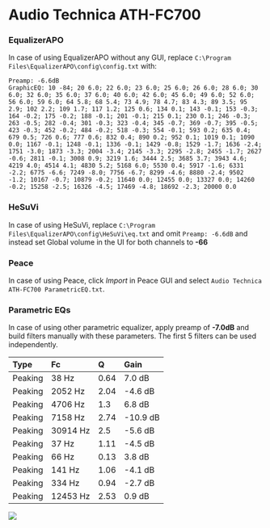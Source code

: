 # Audio Technica ATH-FC700

### EqualizerAPO
In case of using EqualizerAPO without any GUI, replace `C:\Program Files\EqualizerAPO\config\config.txt`
with:
```
Preamp: -6.6dB
GraphicEQ: 10 -84; 20 6.0; 22 6.0; 23 6.0; 25 6.0; 26 6.0; 28 6.0; 30 6.0; 32 6.0; 35 6.0; 37 6.0; 40 6.0; 42 6.0; 45 6.0; 49 6.0; 52 6.0; 56 6.0; 59 6.0; 64 5.8; 68 5.4; 73 4.9; 78 4.7; 83 4.3; 89 3.5; 95 2.9; 102 2.2; 109 1.7; 117 1.2; 125 0.6; 134 0.1; 143 -0.1; 153 -0.3; 164 -0.2; 175 -0.2; 188 -0.1; 201 -0.1; 215 0.1; 230 0.1; 246 -0.3; 263 -0.5; 282 -0.4; 301 -0.3; 323 -0.4; 345 -0.7; 369 -0.7; 395 -0.5; 423 -0.3; 452 -0.2; 484 -0.2; 518 -0.3; 554 -0.1; 593 0.2; 635 0.4; 679 0.5; 726 0.6; 777 0.6; 832 0.4; 890 0.2; 952 0.1; 1019 0.1; 1090 0.0; 1167 -0.1; 1248 -0.1; 1336 -0.1; 1429 -0.8; 1529 -1.7; 1636 -2.4; 1751 -3.0; 1873 -3.3; 2004 -3.4; 2145 -3.3; 2295 -2.8; 2455 -1.7; 2627 -0.6; 2811 -0.1; 3008 0.9; 3219 1.6; 3444 2.5; 3685 3.7; 3943 4.6; 4219 4.0; 4514 4.1; 4830 5.2; 5168 6.0; 5530 0.4; 5917 -1.6; 6331 -2.2; 6775 -6.6; 7249 -8.0; 7756 -6.7; 8299 -4.6; 8880 -2.4; 9502 -1.2; 10167 -0.7; 10879 -0.2; 11640 0.0; 12455 0.0; 13327 0.0; 14260 -0.2; 15258 -2.5; 16326 -4.5; 17469 -4.8; 18692 -2.3; 20000 0.0
```

### HeSuVi
In case of using HeSuVi, replace `C:\Program Files\EqualizerAPO\config\HeSuVi\eq.txt` and omit `Preamp:
-6.6dB` and instead set Global volume in the UI for both channels to **-66**

### Peace
In case of using Peace, click *Import* in Peace GUI and select `Audio Technica ATH-FC700 ParametricEQ.txt`.

### Parametric EQs
In case of using other parametric equalizer, apply preamp of **-7.0dB** and build filters manually with
these parameters. The first 5 filters can be used independently.

| Type    | Fc       |    Q | Gain     |
|:--------|:---------|:-----|:---------|
| Peaking | 38 Hz    | 0.64 | 7.0 dB   |
| Peaking | 2052 Hz  | 2.04 | -4.6 dB  |
| Peaking | 4706 Hz  | 1.3  | 6.8 dB   |
| Peaking | 7158 Hz  | 2.74 | -10.9 dB |
| Peaking | 30914 Hz | 2.5  | -5.6 dB  |
| Peaking | 37 Hz    | 1.11 | -4.5 dB  |
| Peaking | 66 Hz    | 0.13 | 3.8 dB   |
| Peaking | 141 Hz   | 1.06 | -4.1 dB  |
| Peaking | 334 Hz   | 0.94 | -2.7 dB  |
| Peaking | 12453 Hz | 2.53 | 0.9 dB   |

![](https://raw.githubusercontent.com/jaakkopasanen/AutoEq/master/results/innerfidelity/sbaf-serious/Audio%20Technica%20ATH-FC700/Audio%20Technica%20ATH-FC700.png)